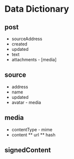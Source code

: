 # Data Dictionary

## post
* sourceAddress
* created
* updated
* text
* attachments - [media]


## source
* address
* name
* updated
* avatar - media

## media
* contentType - mime
* content
** url
** hash

## signedContent


